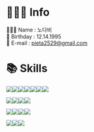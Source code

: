 # 🙋🏻‍♀️ Info
🙍🏻‍♀️ Name : 노다비 <br>
🎂 Birthday : 12.14.1995 <br>
📮 E-mail : pieta2529@gmail.com <br>

# 📚 Skills

<img src="https://img.shields.io/badge/HTML5-E34F26?style=flat&logo=HTML5&logoColor=white"/><img src="https://img.shields.io/badge/CSS3-1572B6?style=flat&logo=CSS3&logoColor=white"/><img src="https://img.shields.io/badge/jQuery-0769AD?style=flat&logo=jQuery&logoColor=white"/><img src="https://img.shields.io/badge/JavaScript-F7DF1E?style=flat&logo=JavaScript&logoColor=white"/><img src="https://img.shields.io/badge/TypeScript-3178C6?style=flat&logo=TypeScript&logoColor=white"/><img src="https://img.shields.io/badge/React-61DAFB?style=flat&logo=React&logoColor=white"/><img src="https://img.shields.io/badge/Vue.js-4FC08D?style=flat&logo=Vue.js&logoColor=white"/>

<img src="https://img.shields.io/badge/Spring-6DB33F?style=flat&logo=Spring&logoColor=white"/><img src="https://img.shields.io/badge/Spring Boot-6DB33F?style=flat&logo=Spring Boot&logoColor=white"/><img src="https://img.shields.io/badge/Java-007396?style=flat&logo=Java&logoColor=white"/><img src="https://img.shields.io/badge/Node.js-339933?style=flat&logo=node.js&logoColor=white"/>

<img src="https://img.shields.io/badge/Express-000000?style=flat&logo=Express&logoColor=white"/><img src="https://img.shields.io/badge/MySQL-4479A1?style=flat&logo=MySQL&logoColor=white"/><img src="https://img.shields.io/badge/Oracle-F80000?style=flat&logo=Oracle&logoColor=white"/><img src="https://img.shields.io/badge/GraphQL-E10098?style=flat&logo=GraphQL&logoColor=white"/>


<img src="https://img.shields.io/badge/NGINX-009639?style=flat&logo=NGINX&logoColor=white"/><img src="https://img.shields.io/badge/Jenkins-D24939?style=flat&logo=Jenkins&logoColor=white"/><img src="https://img.shields.io/badge/Amazon AWS-232F3E?style=flat&logo=Amazon%20AWS&logoColor=white"/>

<br/>
<br/>
